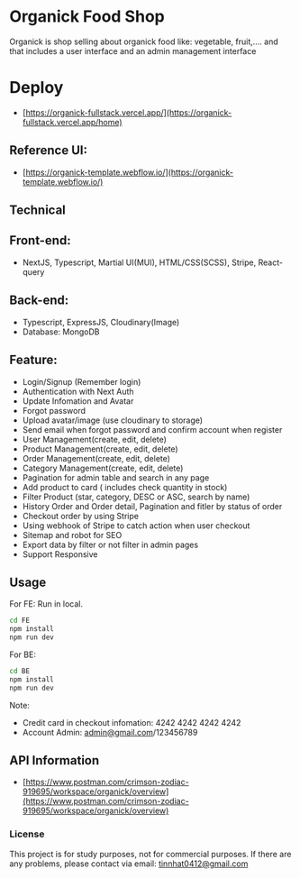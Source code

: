 # Organick Food Shop
Organick is shop selling about organick food like: vegetable, fruit,.... and that includes a user interface and an admin management interface
# Deploy
- [https://organick-fullstack.vercel.app/](https://organick-fullstack.vercel.app/home)
## Reference UI:
- [https://organick-template.webflow.io/](https://organick-template.webflow.io/)
## Technical
## Front-end:
- NextJS, Typescript, Martial UI(MUI), HTML/CSS(SCSS), Stripe, React-query
## Back-end:
- Typescript, ExpressJS, Cloudinary(Image)
- Database: MongoDB
## Feature:
+ Login/Signup (Remember login)
+ Authentication with Next Auth
+ Update Infomation and Avatar
+ Forgot password
+ Upload avatar/image (use cloudinary to storage)
+ Send email when forgot password and confirm account when register
+ User Management(create, edit, delete)
+ Product Management(create, edit, delete)
+ Order Management(create, edit, delete)
+ Category Management(create, edit, delete)
+ Pagination for admin table and search in any page
+ Add product to card ( includes check quantity in stock)
+ Filter Product (star, category, DESC or ASC, search by name)
+ History Order and Order detail, Pagination and fitler by status of order
+ Checkout order by using Stripe
+ Using webhook of Stripe to catch action when user checkout
+ Sitemap and robot for SEO
+ Export data by filter or not filter in admin pages
+ Support Responsive
## Usage
For FE:
Run in local.
```bash
cd FE
npm install
npm run dev
```
For BE:
```bash
cd BE
npm install
npm run dev
```
Note: 
+ Credit card in checkout infomation: 4242 4242 4242 4242
+ Account Admin: admin@gmail.com/123456789
## API Information
- [https://www.postman.com/crimson-zodiac-919695/workspace/organick/overview](https://www.postman.com/crimson-zodiac-919695/workspace/organick/overview)
### License
This project is for study purposes, not for commercial purposes. If there are any problems, please contact via email: tinnhat0412@gmail.com
